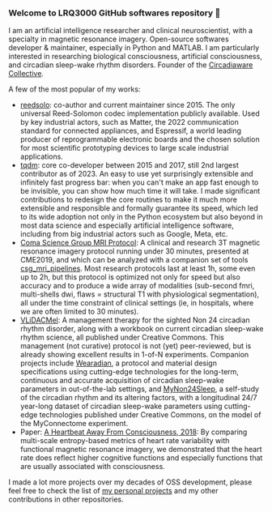 ### Welcome to LRQ3000 GitHub softwares repository 👋

I am an artificial intelligence researcher and clinical neuroscientist, with a specialty in magnetic resonance imagery. Open-source softwares developer & maintainer, especially in Python and MATLAB. I am particularly interested in researching biological consciousness, artificial consciousness, and circadian sleep-wake rhythm disorders. Founder of the [Circadiaware Collective](https://github.com/circadiaware).

A few of the most popular of my works:
* [reedsolo](https://github.com/tomerfiliba-org/reedsolomon): co-author and current maintainer since 2015. The only universal Reed-Solomon codec implementation publicly available. Used by key industrial actors, such as Matter, the 2022 communication standard for connected appliances, and Espressif, a world leading producer of reprogrammable electronic boards and the chosen solution for most scientific prototyping devices to large scale industrial applications.
* [tqdm](https://github.com/tqdm/tqdm): core co-developer between 2015 and 2017, still 2nd largest contributor as of 2023. An easy to use yet surprisingly extensible and infinitely fast progress bar: when you can't make an app fast enough to be invisible, you can show how much time it will take. I made significant contributions to redesign the core routines to make it much more extensible and responsible and formally guarantee its speed, which led to its wide adoption not only in the Python ecosystem but also beyond in most data science and especially artificial intelligence software, including from big industrial actors such as Google, Meta, etc.
* [Coma Science Group MRI Protocol](https://github.com/lrq3000/mri_protocol): A clinical and research 3T magnetic resonance imagery protocol running under 30 minutes, presented at CME2019, and which can be analyzed with a companion set of tools [csg_mri_pipelines](https://github.com/lrq3000/csg_mri_pipelines). Most research protocols last at least 1h, some even up to 2h, but this protocol is optimized not only for speed but also accuracy and to produce a wide array of modalities (sub-second fmri, multi-shells dwi, flaws = structural T1 with physiological segmentation), all under the time constraint of clinical settings (ie, in hospitals, where we are often limited to 30 minutes).
* [VLiDACMel](https://circadiaware.github.io/VLiDACMel-entrainment-therapy-non24/SleepNon24VLiDACMel.html): A management therapy for the sighted Non 24 circadian rhythm disorder, along with a workbook on current circadian sleep-wake rhythm science, all published under Creative Commons. This management (not curative) protocol is not (yet) peer-reviewed, but is already showing excellent results in 1-of-N experiments. Companion projects include [Wearadian](https://github.com/Circadiaware/wearadian), a protocol and material design specifications using cutting-edge technologies for the long-term, continuous and accurate acquisition of circadian sleep-wake parameters in out-of-the-lab settings, and [MyNon24Sleep](https://figshare.com/projects/MyNon24_-_A_self-study_of_the_circadian_rhythm_and_its_altering_factors/101804), a self-study of the circadian rhythm and its altering factors, with a longitudinal 24/7 year-long dataset of circadian sleep-wake parameters using cutting-edge technologies published under Creative Commons, on the model of the MyConnectome experiment.
* Paper: [A Heartbeat Away From Consciousness, 2018](https://pubmed.ncbi.nlm.nih.gov/30258400/): By comparing multi-scale entropy-based metrics of heart rate variability with functional magnetic resonance imagery, we demonstrated that the heart rate does reflect higher cognitive functions and especially functions that are usually associated with consciousness.

I made a lot more projects over my decades of OSS development, please feel free to check the list of [my personal projects](https://github.com/lrq3000?tab=repositories) and my other contributions in other repositories.

<!--
**lrq3000/lrq3000** is a ✨ _special_ ✨ repository because its `README.md` (this file) appears on your GitHub profile.

Here are some ideas to get you started:

- 🔭 I’m currently working on ...
- 🌱 I’m currently learning ...
- 👯 I’m looking to collaborate on ...
- 🤔 I’m looking for help with ...
- 💬 Ask me about ...
- 📫 How to reach me: ...
- 😄 Pronouns: ...
- ⚡ Fun fact: ...
-->
